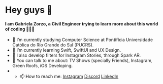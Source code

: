 # Hey guys 👋


#### I am Gabriela Zorzo, a Civil Engineer trying to learn more about this world of coding 👩🏼‍💻

- 🔭 I’m currently studying Computer Science at Pontifícia Universidade Católica do Rio Grande do Sul (PUCRS).
- 🌱 I’m currently learning Swift, SwiftUI and UX Design.
- 📲 I also develop filters for Instagram Stories, through Spark AR.
- 💬 You can talk to me about: TV Shows (specially Friends), Instagram, Green Roofs, iOS Developing.
- - 📫 How to reach me: 
      [Instagram](https://www.instagram.com/gabizorzo/) 
      [Discord](https://discordapp.com/users/690255880675262518) 
      [LinkedIn](https://www.linkedin.com/in/gabriela-zorzo-83152815b/)

